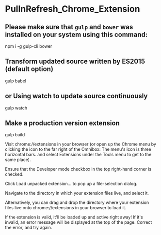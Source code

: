 # PullnRefresh_Chrome_Extension

## Please make sure that `gulp` and `bower` was installed on your system using this command:
npm i -g gulp-cli bower

## Transform updated source written by ES2015 (default option)
gulp babel

## or Using watch to update source continuously
gulp watch

## Make a production version extension
gulp build


Visit chrome://extensions in your browser (or open up the Chrome menu by clicking the icon to the far right of the Omnibox:  The menu's icon is three horizontal bars. and select Extensions under the Tools menu to get to the same place).

Ensure that the Developer mode checkbox in the top right-hand corner is checked.

Click Load unpacked extension… to pop up a file-selection dialog.

Navigate to the directory in which your extension files live, and select it.

Alternatively, you can drag and drop the directory where your extension files live onto chrome://extensions in your browser to load it.

If the extension is valid, it'll be loaded up and active right away! If it's invalid, an error message will be displayed at the top of the page. Correct the error, and try again.

